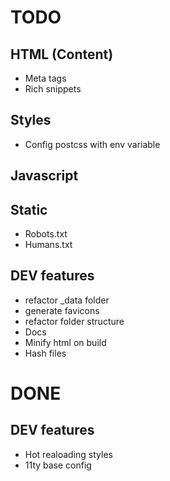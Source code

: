 # TODO

## HTML (Content)
- Meta tags
- Rich snippets

## Styles
- Config postcss with env variable

## Javascript

## Static
- Robots.txt
- Humans.txt

## DEV features
- refactor _data folder
- generate favicons
- refactor folder structure
- Docs
- Minify html on build
- Hash files


# DONE 

## DEV features
- Hot realoading styles
- 11ty base config
